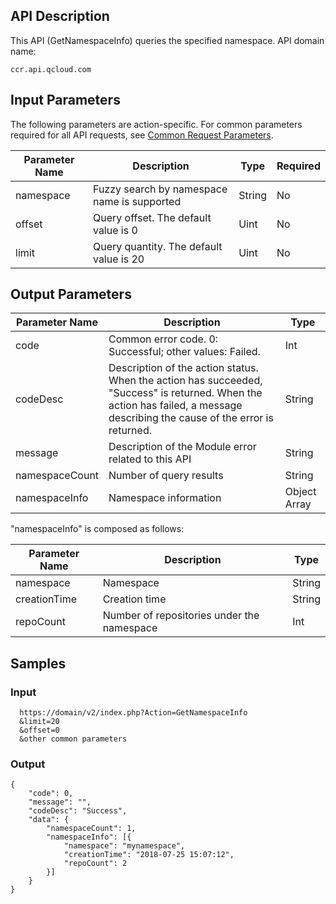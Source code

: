 ## API Description
This API (GetNamespaceInfo) queries the specified namespace.
API domain name:

````
ccr.api.qcloud.com
````

## Input Parameters
The following parameters are action-specific. For common parameters required for all API requests, see [Common Request Parameters](https://intl.cloud.tencent.com/document/api/457/9463).

| Parameter Name | Description | Type | Required |
|---------|---------|---------|---------|
| namespace | Fuzzy search by namespace name is supported | String | No |
| offset | Query offset. The default value is 0 | Uint | No |
| limit | Query quantity. The default value is 20 | Uint | No |

## Output Parameters

| Parameter Name | Description | Type |
|---------|---------|---------|
| code | Common error code. 0: Successful; other values: Failed. | Int |
| codeDesc | Description of the action status. When the action has succeeded, "Success" is returned. When the action has failed, a message describing the cause of the error is returned. | String |
| message | Description of the Module error related to this API | String |
| namespaceCount | Number of query results | String |
| namespaceInfo | Namespace information | Object Array |

"namespaceInfo" is composed as follows:

| Parameter Name | Description | Type |
|---------|---------|---------|
| namespace | Namespace | String |
| creationTime | Creation time | String |
| repoCount | Number of repositories under the namespace | Int |

## Samples
### Input

```
  https://domain/v2/index.php?Action=GetNamespaceInfo
  &limit=20
  &offset=0
  &other common parameters
```
### Output

```
{
	"code": 0,
	"message": "", 
	"codeDesc": "Success",
	"data": {
		"namespaceCount": 1,
		"namespaceInfo": [{
			"namespace": "mynamespace",
			"creationTime": "2018-07-25 15:07:12",
			"repoCount": 2
		}]
	}
}
```
